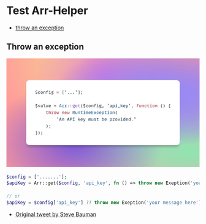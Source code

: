 # Test Arr-Helper

- [throw an exception](#throw-an-exception)

## Throw an exception

![Exception callback](./arr_helper/assets/arr_helper_callback.jpeg)

```php
$config = ['.......'];
$apiKey = Arr::get($config, 'api_key', fn () => throw new Exeption('your message here'));

// or
$apiKey = $config['api_key'] ?? throw new Exeption('your message here'));
```
- [Original tweet by Steve Bauman](https://twitter.com/realstevebauman/status/1557393557735997443)
